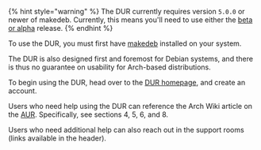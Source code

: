 {% hint style="warning" %}
The DUR currently requires version `5.0.0` or newer of makedeb. Currently, this means you'll need to use either the [beta or alpha](/makedeb/releases.md) release.
{% endhint %}

To use the DUR, you must first have [makedeb](/makedeb/intro.md) installed on your system.

The DUR is also designed first and foremost for Debian systems, and there is thus no guarantee on usability for Arch-based distributions.

To begin using the DUR, head over to the [DUR homepage](https://dur.hunterwittenborn.com), and create an account.

Users who need help using the DUR can reference the Arch Wiki article on the [AUR](https://wiki.archlinux.org/title/Arch_User_Repository). Specifically, see sections 4, 5, 6, and 8.

Users who need additional help can also reach out in the support rooms (links available in the header).
